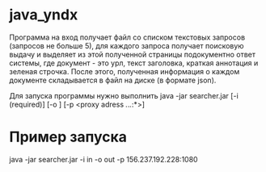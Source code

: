# java_yndx

Программа на вход получает файл со списком
текстовых запросов (запросов не больше 5), для каждого запроса получает
поисковую выдачу и выделяет из этой полученной страницы подокументно ответ
системы, где документ - это урл, текст заголовка, краткая аннотация и зеленая
строчка.
После этого, полученная информация о каждом документе складывается в файл на диске (в формате json).

Для запуска программы нужно выполнить 
java -jar searcher.jar [-i <inputfilename>(required)] [-o <outputfilename>] [-p <proxy adress *.*.*.*:*>]
    
# Пример запуска

java -jar searcher.jar -i in -o out -p 156.237.192.228:1080

